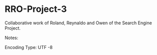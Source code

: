 # RRO-Project-3
Collaborative work of Roland, Reynaldo and Owen of the Search Engine Project.


Notes:

Encoding Type: UTF -8
